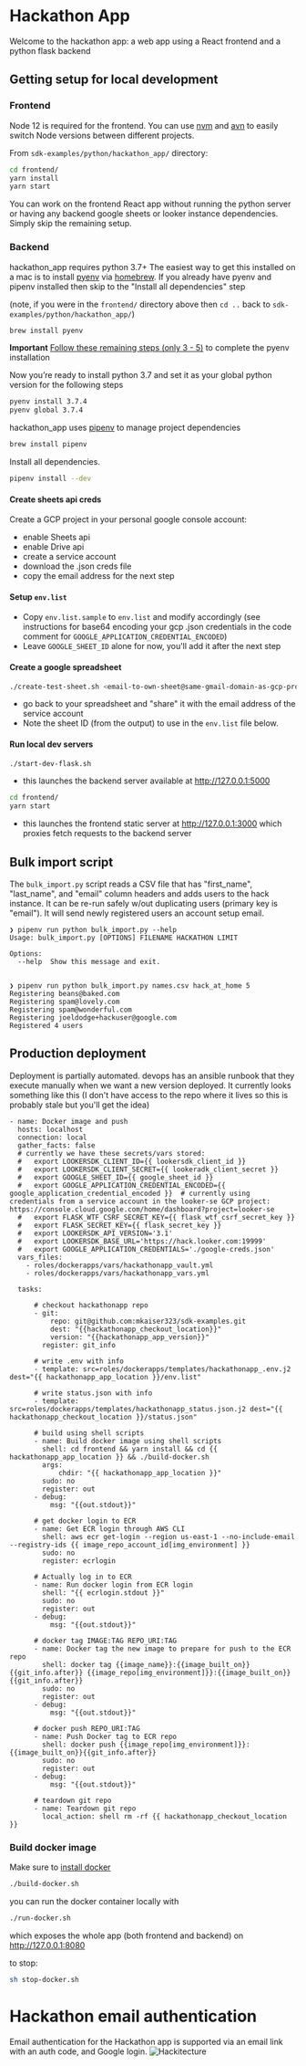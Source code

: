 # Hackathon App

Welcome to the hackathon app: a web app using a React frontend and a python flask backend

## Getting setup for local development

### Frontend

Node 12 is required for the frontend. You can use [nvm](https://github.com/creationix/nvm#installation) and [avn](https://github.com/wbyoung/avn#install) to easily switch Node versions between different projects.

From `sdk-examples/python/hackathon_app/` directory:
```sh
cd frontend/
yarn install
yarn start
```

You can work on the frontend React app without running the python server or having any backend google sheets or looker instance dependencies. Simply skip the remaining setup.

### Backend

hackathon_app requires python 3.7+ The easiest way to get this installed on a mac is to install [pyenv](https://github.com/pyenv/pyenv#installation) via [homebrew](https://brew.sh/). If you already have pyenv and pipenv installed then skip to the "Install all dependencies" step

(note, if you were in the `frontend/` directory above then `cd ..` back to `sdk-examples/python/hackathon_app/`)

```sh
brew install pyenv
```

**Important** [Follow these remaining steps (only 3 - 5)](https://github.com/pyenv/pyenv#basic-github-checkout) to complete the pyenv installation

Now you’re ready to install python 3.7 and set it as your global python version for the following steps

```sh
pyenv install 3.7.4
pyenv global 3.7.4
```

hackathon_app uses [pipenv](https://docs.pipenv.org/en/latest/#install-pipenv-today) to manage project dependencies

```sh
brew install pipenv
```

Install all dependencies.

```sh
pipenv install --dev
```

#### Create sheets api creds

Create a GCP project in your personal google console account:

- enable Sheets api
- enable Drive api
- create a service account
- download the .json creds file
- copy the email address for the next step

#### Setup `env.list`

- Copy `env.list.sample` to `env.list` and modify accordingly (see instructions for base64 encoding your gcp .json credentials in the code comment for `GOOGLE_APPLICATION_CREDENTIAL_ENCODED`)
- Leave `GOOGLE_SHEET_ID` alone for now, you'll add it after the next step

#### Create a google spreadsheet

```sh
./create-test-sheet.sh <email-to-own-sheet@same-gmail-domain-as-gcp-project.com>
```

- go back to your spreadsheet and "share" it with the email address of the service account
- Note the sheet ID (from the output) to use in the `env.list` file below.

#### Run local dev servers

```sh
./start-dev-flask.sh
```

- this launches the backend server available at http://127.0.0.1:5000

```sh
cd frontend/
yarn start
```

- this launches the frontend static server at http://127.0.0.1:3000 which proxies fetch requests to the backend server

## Bulk import script

The `bulk_import.py` script reads a CSV file that has "first_name", "last_name", and "email" column headers and adds users to the hack instance.
It can be re-run safely w/out duplicating users (primary key is "email"). It will send newly registered users an account setup email.

```
❯ pipenv run python bulk_import.py --help
Usage: bulk_import.py [OPTIONS] FILENAME HACKATHON LIMIT

Options:
  --help  Show this message and exit.


❯ pipenv run python bulk_import.py names.csv hack_at_home 5
Registering beans@baked.com
Registering spam@lovely.com
Registering spam@wonderful.com
Registering joeldodge+hackuser@google.com
Registered 4 users
```

## Production deployment

Deployment is partially automated. devops has an ansible runbook that they execute manually when we want a new version deployed.
It currently looks something like this (I don't have access to the repo where it lives so this is probably stale but you'll get the idea)
```
- name: Docker image and push
  hosts: localhost
  connection: local
  gather_facts: false
  # currently we have these secrets/vars stored:
  #   export LOOKERSDK_CLIENT_ID={{ lookersdk_client_id }}
  #   export LOOKERSDK_CLIENT_SECRET={{ lookeradk_client_secret }}
  #   export GOOGLE_SHEET_ID={{ google_sheet_id }}
  #   export GOOGLE_APPLICATION_CREDENTIAL_ENCODED={{ google_application_credential_encoded }}  # currently using credentials from a service account in the looker-se GCP project: https://console.cloud.google.com/home/dashboard?project=looker-se
  #   export FLASK_WTF_CSRF_SECRET_KEY={{ flask_wtf_csrf_secret_key }}
  #   export FLASK_SECRET_KEY={{ flask_secret_key }}
  #   export LOOKERSDK_API_VERSION='3.1'
  #   export LOOKERSDK_BASE_URL='https://hack.looker.com:19999'
  #   export GOOGLE_APPLICATION_CREDENTIALS='./google-creds.json'
  vars_files:
    - roles/dockerapps/vars/hackathonapp_vault.yml
    - roles/dockerapps/vars/hackathonapp_vars.yml

  tasks:

      # checkout hackathonapp repo
      - git:
          repo: git@github.com:mkaiser323/sdk-examples.git
          dest: "{{hackathonapp_checkout_location}}"
          version: "{{hackathonapp_app_version}}"
        register: git_info

      # write .env with info
      - template: src=roles/dockerapps/templates/hackathonapp_.env.j2 dest="{{ hackathonapp_app_location }}/env.list"

      # write status.json with info
      - template: src=roles/dockerapps/templates/hackathonapp_status.json.j2 dest="{{ hackathonapp_checkout_location }}/status.json"

      # build using shell scripts
      - name: Build docker image using shell scripts
        shell: cd frontend && yarn install && cd {{ hackathonapp_app_location }} && ./build-docker.sh
        args:
            chdir: "{{ hackathonapp_app_location }}"
        sudo: no
        register: out
      - debug:
          msg: "{{out.stdout}}"

      # get docker login to ECR
      - name: Get ECR login through AWS CLI
        shell: aws ecr get-login --region us-east-1 --no-include-email --registry-ids {{ image_repo_account_id[img_environment] }}
        sudo: no
        register: ecrlogin

      # Actually log in to ECR
      - name: Run docker login from ECR login
        shell: "{{ ecrlogin.stdout }}"
        sudo: no
        register: out
      - debug:
          msg: "{{out.stdout}}"

      # docker tag IMAGE:TAG REPO_URI:TAG
      - name: Docker tag the new image to prepare for push to the ECR repo
        shell: docker tag {{image_name}}:{{image_built_on}}{{git_info.after}} {{image_repo[img_environment]}}:{{image_built_on}}{{git_info.after}}
        sudo: no
        register: out
      - debug:
          msg: "{{out.stdout}}"

      # docker push REPO_URI:TAG
      - name: Push Docker tag to ECR repo
        shell: docker push {{image_repo[img_environment]}}:{{image_built_on}}{{git_info.after}}
        sudo: no
        register: out
      - debug:
          msg: "{{out.stdout}}"

      # teardown git repo
      - name: Teardown git repo
        local_action: shell rm -rf {{ hackathonapp_checkout_location }}
```

### Build docker image

Make sure to [install docker](https://download.docker.com/mac/stable/Docker.dmg)

```sh
./build-docker.sh
```

you can run the docker container locally with

```sh
./run-docker.sh
```

which exposes the whole app (both frontend and backend) on http://127.0.0.1:8080

to stop:

```sh
sh stop-docker.sh
```

# Hackathon email authentication

Email authentication for the Hackathon app is supported via an email link with an auth code, and Google login.
![Hackitecture](hackitecture.jpg)
